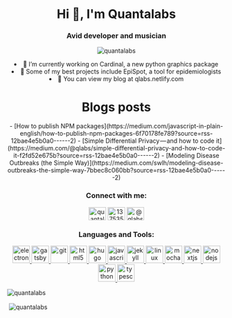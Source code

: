 <h1 align="center">Hi 👋, I'm Quantalabs</h1>
<h3 align="center">Avid developer and musician</h3>

<p align="center"> <img src="https://komarev.com/ghpvc/?username=quantalabs&label=Profile%20views&color=0e75b6&style=flat" alt="quantalabs" /> </p>
<p align="center>
  <ul align="center">
   <li align="center">🔭 I’m currently working on Cardinal, a new python graphics package</li>
   <li align="center">👯 Some of my best projects include EpiSpot, a tool for epidemiologists</li>
   <li align="center">📝 You can view my blog at qlabs.netlify.com</li>
  </ul>
</p>

<h1 align="center">Blogs posts</h1>
<p align="center">
<!-- BLOG-POST-LIST:START -->
- [How to publish NPM packages](https://medium.com/javascript-in-plain-english/how-to-publish-npm-packages-6f70178fe789?source=rss-12bae4e5b0a0------2)
- [Simple Differential Privacy — and how to code it](https://medium.com/@qlabs/simple-differential-privacy-and-how-to-code-it-f2fd52e675b?source=rss-12bae4e5b0a0------2)
- [Modeling Disease Outbreaks (the Simple Way)](https://medium.com/swlh/modeling-disease-outbreaks-the-simple-way-7bbec8c060bb?source=rss-12bae4e5b0a0------2)
<!-- BLOG-POST-LIST:END -->
</p>
<h3 align="center">Connect with me:</h3>
<p align="center">
<a href="https://dev.to/quantalabs" target="blank"><img align="center" src="https://cdn.jsdelivr.net/npm/simple-icons@3.0.1/icons/dev-dot-to.svg" alt="quantalabs" height="30" width="40" /></a>
<a href="https://stackoverflow.com/users/13753505" target="blank"><img align="center" src="https://cdn.jsdelivr.net/npm/simple-icons@3.0.1/icons/stackoverflow.svg" alt="13753505" height="30" width="40" /></a>
<a href="https://medium.com/@qlabs" target="blank"><img align="center" src="https://cdn.jsdelivr.net/npm/simple-icons@3.0.1/icons/medium.svg" alt="@qlabs" height="30" width="40" /></a>
</p>

<h3 align="center">Languages and Tools:</h3>
<p align="center"> <a href="https://www.electronjs.org" target="_blank"> <img src="https://devicons.github.io/devicon/devicon.git/icons/electron/electron-original.svg" alt="electron" width="40" height="40"/> </a> <a href="https://www.gatsbyjs.com/" target="_blank"> <img src="https://www.vectorlogo.zone/logos/gatsbyjs/gatsbyjs-icon.svg" alt="gatsby" width="40" height="40"/> </a> <a href="https://git-scm.com/" target="_blank"> <img src="https://www.vectorlogo.zone/logos/git-scm/git-scm-icon.svg" alt="git" width="40" height="40"/> </a> <a href="https://www.w3.org/html/" target="_blank"> <img src="https://devicons.github.io/devicon/devicon.git/icons/html5/html5-original-wordmark.svg" alt="html5" width="40" height="40"/> </a> <a href="https://gohugo.io/" target="_blank"> <img src="https://api.iconify.design/logos-hugo.svg" alt="hugo" width="40" height="40"/> </a> <a href="https://developer.mozilla.org/en-US/docs/Web/JavaScript" target="_blank"> <img src="https://devicons.github.io/devicon/devicon.git/icons/javascript/javascript-original.svg" alt="javascript" width="40" height="40"/> </a> <a href="https://jekyllrb.com/" target="_blank"> <img src="https://www.vectorlogo.zone/logos/jekyllrb/jekyllrb-icon.svg" alt="jekyll" width="40" height="40"/> </a> <a href="https://www.linux.org/" target="_blank"> <img src="https://devicons.github.io/devicon/devicon.git/icons/linux/linux-original.svg" alt="linux" width="40" height="40"/> </a> <a href="https://mochajs.org" target="_blank"> <img src="https://www.vectorlogo.zone/logos/mochajs/mochajs-icon.svg" alt="mocha" width="40" height="40"/> </a> <a href="https://nextjs.org/" target="_blank"> <img src="https://cdn.worldvectorlogo.com/logos/nextjs-3.svg" alt="nextjs" width="40" height="40"/> </a> <a href="https://nodejs.org" target="_blank"> <img src="https://devicons.github.io/devicon/devicon.git/icons/nodejs/nodejs-original-wordmark.svg" alt="nodejs" width="40" height="40"/> </a> <a href="https://www.python.org" target="_blank"> <img src="https://devicons.github.io/devicon/devicon.git/icons/python/python-original.svg" alt="python" width="40" height="40"/> </a> <a href="https://www.typescriptlang.org/" target="_blank"> <img src="https://devicons.github.io/devicon/devicon.git/icons/typescript/typescript-original.svg" alt="typescript" width="40" height="40"/> </a> </p>

<p><img align="center" src="https://github-readme-stats.vercel.app/api/top-langs?username=quantalabs&show_icons=true&locale=en&layout=compact" alt="quantalabs" /></p>

<p>&nbsp;<img align="center" src="https://github-readme-stats.vercel.app/api?username=quantalabs&show_icons=true&locale=en" alt="quantalabs" /></p>
